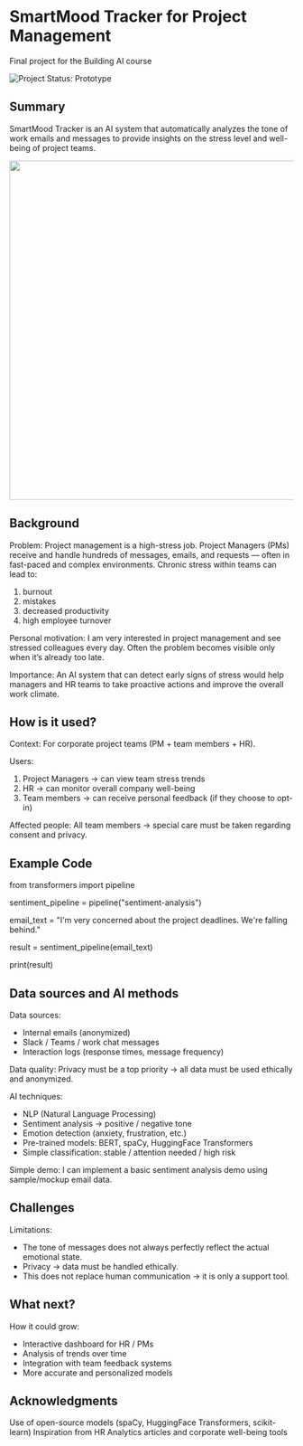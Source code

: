 # SmartMood Tracker for Project Management

Final project for the Building AI course

![Project Status: Prototype](https://img.shields.io/badge/status-prototype-orange)

## Summary

SmartMood Tracker is an AI system that automatically analyzes the tone of work emails and messages to provide insights on the stress level and well-being of project teams.

<img src="immagini/smartmood_tracker_dashboard.png" width="600">

## Background

Problem:
Project management is a high-stress job. Project Managers (PMs) receive and handle hundreds of messages, emails, and requests — often in fast-paced and complex environments.
Chronic stress within teams can lead to:
1) burnout
2) mistakes
3) decreased productivity
4) high employee turnover

Personal motivation:
I am very interested in project management and see stressed colleagues every day. Often the problem becomes visible only when it’s already too late.

Importance:
An AI system that can detect early signs of stress would help managers and HR teams to take proactive actions and improve the overall work climate.

## How is it used?

Context:
For corporate project teams (PM + team members + HR).

Users:
1) Project Managers → can view team stress trends
2) HR → can monitor overall company well-being
3) Team members → can receive personal feedback (if they choose to opt-in)

Affected people:
All team members → special care must be taken regarding consent and privacy.


## Example Code

from transformers import pipeline

sentiment_pipeline = pipeline("sentiment-analysis")

email_text = "I'm very concerned about the project deadlines. We're falling behind."

result = sentiment_pipeline(email_text)

print(result)


## Data sources and AI methods
Data sources:
- Internal emails (anonymized)
- Slack / Teams / work chat messages
- Interaction logs (response times, message frequency)

Data quality:
Privacy must be a top priority → all data must be used ethically and anonymized.

AI techniques:
- NLP (Natural Language Processing)
- Sentiment analysis → positive / negative tone
- Emotion detection (anxiety, frustration, etc.)
- Pre-trained models: BERT, spaCy, HuggingFace Transformers
- Simple classification: stable / attention needed / high risk

Simple demo:
I can implement a basic sentiment analysis demo using sample/mockup email data.

## Challenges

Limitations:
- The tone of messages does not always perfectly reflect the actual emotional state.
- Privacy → data must be handled ethically.
- This does not replace human communication → it is only a support tool.

## What next?

How it could grow:
- Interactive dashboard for HR / PMs
- Analysis of trends over time
- Integration with team feedback systems
- More accurate and personalized models

## Acknowledgments

Use of open-source models (spaCy, HuggingFace Transformers, scikit-learn)
Inspiration from HR Analytics articles and corporate well-being tools
